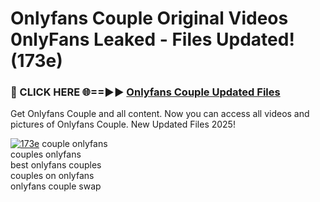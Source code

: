 # Onlyfans Couple Original Videos 0nlyFans Leaked - Files Updated! (173e)

<h3>🔴 CLICK HERE 🌐==►► <a href="https://tinyurl.com/ms9xzufz" rel="nofollow">Onlyfans Couple Updated Files</a></h3>

Get Onlyfans Couple and all content. Now you can access all videos and pictures of Onlyfans Couple. New Updated Files 2025!

[![173e](https://i.imgur.com/PQ7UWWw.gif)](https://tinyurl.com/ms9xzufz)
couple onlyfans<br>
couples onlyfans<br>
best onlyfans couples<br>
couples on onlyfans<br>
onlyfans couple swap